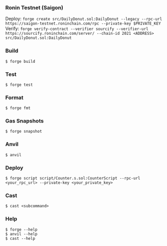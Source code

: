 ### Ronin Testnet (Saigon)

Deploy: `forge create src/DailyDonut.sol:DailyDonut --legacy --rpc-url https://saigon-testnet.roninchain.com/rpc --private-key $PRIVATE_KEY `
Verify: `forge verify-contract --verifier sourcify --verifier-url https://sourcify.roninchain.com/server/ --chain-id 2021 <ADDRESS> src/DailyDonut.sol:DailyDonut`

### Build

```shell
$ forge build
```

### Test

```shell
$ forge test
```

### Format

```shell
$ forge fmt
```

### Gas Snapshots

```shell
$ forge snapshot
```

### Anvil

```shell
$ anvil
```

### Deploy

```shell
$ forge script script/Counter.s.sol:CounterScript --rpc-url <your_rpc_url> --private-key <your_private_key>
```

### Cast

```shell
$ cast <subcommand>
```

### Help

```shell
$ forge --help
$ anvil --help
$ cast --help
```
